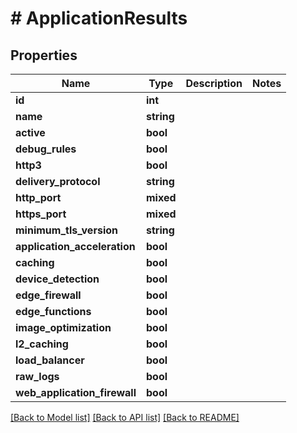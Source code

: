 # # ApplicationResults

## Properties

Name | Type | Description | Notes
------------ | ------------- | ------------- | -------------
**id** | **int** |  |
**name** | **string** |  |
**active** | **bool** |  |
**debug_rules** | **bool** |  |
**http3** | **bool** |  |
**delivery_protocol** | **string** |  |
**http_port** | **mixed** |  |
**https_port** | **mixed** |  |
**minimum_tls_version** | **string** |  |
**application_acceleration** | **bool** |  |
**caching** | **bool** |  |
**device_detection** | **bool** |  |
**edge_firewall** | **bool** |  |
**edge_functions** | **bool** |  |
**image_optimization** | **bool** |  |
**l2_caching** | **bool** |  |
**load_balancer** | **bool** |  |
**raw_logs** | **bool** |  |
**web_application_firewall** | **bool** |  |

[[Back to Model list]](../../README.md#models) [[Back to API list]](../../README.md#endpoints) [[Back to README]](../../README.md)
